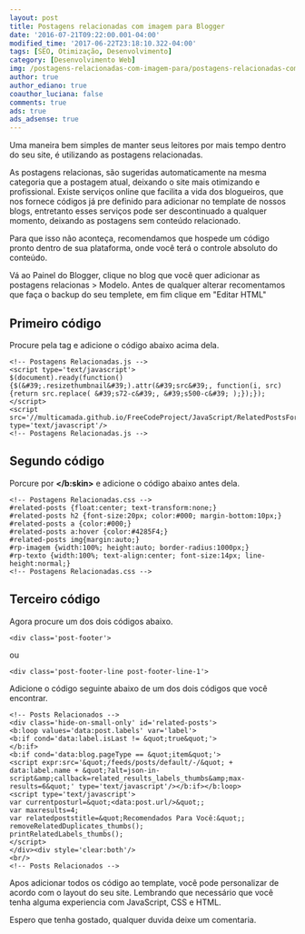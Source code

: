 ```yaml
---
layout: post
title: Postagens relacionadas com imagem para Blogger
date: '2016-07-21T09:22:00.001-04:00'
modified_time: '2017-06-22T23:18:10.322-04:00'
tags: [SEO, Otimização, Desenvolvimento]
category: [Desenvolvimento Web]
img: /postagens-relacionadas-com-imagem-para/postagens-relacionadas-com-imagem-para.jpg
author: true
author_ediano: true
coauthor_luciana: false
comments: true
ads: true
ads_adsense: true
---
```


Uma maneira bem simples de manter seus leitores por mais tempo dentro do seu site, é utilizando as postagens relacionadas.

As postagens relacionas, são sugeridas automaticamente na mesma categoria que a postagem atual, deixando o site mais otimizando e profissional. Existe serviços online que facilita a vida dos blogueiros, que nos fornece códigos já pre definido para adicionar no template de nossos blogs, entretanto esses serviços pode ser descontinuado a qualquer momento, deixando as postagens sem conteúdo relacionado.

Para que isso não aconteça, recomendamos que hospede um código pronto dentro de sua plataforma, onde você terá o controle absoluto do conteúdo.

Vá ao Painel do Blogger, clique no blog que você quer adicionar as postagens relacionas &gt; Modelo. Antes de qualquer alterar recomentamos que faça o backup do seu templete, em fim clique em "Editar HTML"

## Primeiro código
Procure pela tag **</head>** e adicione o código abaixo acima dela.

    <!-- Postagens Relacionadas.js -->
    <script type='text/javascript'>
    $(document).ready(function() {$(&#39;.resizethumbnail&#39;).attr(&#39;src&#39;, function(i, src) {return src.replace( &#39;s72-c&#39;, &#39;s500-c&#39; );});});
    </script>
    <script src='//multicamada.github.io/FreeCodeProject/JavaScript/RelatedPostsForBlogger.js' type='text/javascript'/>
    <!-- Postagens Relacionadas.js -->

## Segundo código
Porcure por **</b:skin>** e adicione o código abaixo antes dela.

    <!-- Postagens Relacionadas.css -->
    #related-posts {float:center; text-transform:none;}
    #related-posts h2 {font-size:20px; color:#000; margin-bottom:10px;}
    #related-posts a {color:#000;}
    #related-posts a:hover {color:#4285F4;}
    #related-posts img{margin:auto;}
    #rp-imagem {width:100%; height:auto; border-radius:1000px;}
    #rp-texto {width:100%; text-align:center; font-size:14px; line-height:normal;}
    <!-- Postagens Relacionadas.css -->

## Terceiro código
Agora procure um dos dois códigos abaixo.

    <div class='post-footer'>

ou

    <div class='post-footer-line post-footer-line-1'>

Adicione o código seguinte abaixo de um dos dois códigos que você encontrar.

    <!-- Posts Relacionados -->
    <div class='hide-on-small-only' id='related-posts'>
    <b:loop values='data:post.labels' var='label'>
    <b:if cond='data:label.isLast != &quot;true&quot;'>
    </b:if>
    <b:if cond='data:blog.pageType == &quot;item&quot;'>
    <script expr:src='&quot;/feeds/posts/default/-/&quot; + data:label.name + &quot;?alt=json-in-script&amp;callback=related_results_labels_thumbs&amp;max-results=6&quot;' type='text/javascript'/></b:if></b:loop>
    <script type='text/javascript'>
    var currentposturl=&quot;<data:post.url/>&quot;;
    var maxresults=4;
    var relatedpoststitle=&quot;Recomendados Para Você:&quot;;
    removeRelatedDuplicates_thumbs();
    printRelatedLabels_thumbs();
    </script>
    </div><div style='clear:both'/>
    <br/>
    <!-- Posts Relacionados -->

Apos adicionar todos os código ao template, você pode personalizar de acordo com o layout do seu site. Lembrando que necessário que você tenha alguma experiencia com JavaScript, CSS e HTML.

Espero que tenha gostado, qualquer duvida deixe um comentaria.